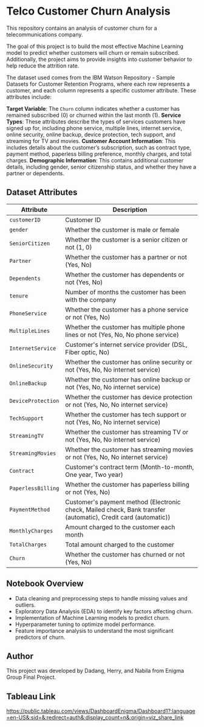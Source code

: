 # Telco Customer Churn Analysis

This repository contains an analysis of customer churn for a telecommunications company. 

The goal of this project is to build the most effective Machine Learning model to predict whether customers will churn or remain subscribed. Additionally, the project aims to provide insights into customer behavior to help reduce the attrition rate.

The dataset used comes from the IBM Watson Repository - Sample Datasets for Customer Retention Programs, where each row represents a customer, and each column represents a specific customer attribute. These attributes include:

**Target Variable**: The `Churn` column indicates whether a customer has remained subscribed (0) or churned within the last month (1).
**Service Types**: These attributes describe the types of services customers have signed up for, including phone service, multiple lines, internet service, online security, online backup, device protection, tech support, and streaming for TV and movies.
**Customer Account Information**: This includes details about the customer’s subscription, such as contract type, payment method, paperless billing preference, monthly charges, and total charges.
**Demographic Information**: This contains additional customer details, including gender, senior citizenship status, and whether they have a partner or dependents.

## Dataset Attributes

| **Attribute**        | **Description** |
|----------------------|----------------|
| `customerID`        | Customer ID |
| `gender`            | Whether the customer is male or female |
| `SeniorCitizen`     | Whether the customer is a senior citizen or not (1, 0) |
| `Partner`          | Whether the customer has a partner or not (Yes, No) |
| `Dependents`       | Whether the customer has dependents or not (Yes, No) |
| `tenure`           | Number of months the customer has been with the company |
| `PhoneService`     | Whether the customer has a phone service or not (Yes, No) |
| `MultipleLines`    | Whether the customer has multiple phone lines or not (Yes, No, No phone service) |
| `InternetService`  | Customer's internet service provider (DSL, Fiber optic, No) |
| `OnlineSecurity`   | Whether the customer has online security or not (Yes, No, No internet service) |
| `OnlineBackup`     | Whether the customer has online backup or not (Yes, No, No internet service) |
| `DeviceProtection` | Whether the customer has device protection or not (Yes, No, No internet service) |
| `TechSupport`      | Whether the customer has tech support or not (Yes, No, No internet service) |
| `StreamingTV`      | Whether the customer has streaming TV or not (Yes, No, No internet service) |
| `StreamingMovies`  | Whether the customer has streaming movies or not (Yes, No, No internet service) |
| `Contract`         | Customer's contract term (Month-to-month, One year, Two year) |
| `PaperlessBilling` | Whether the customer has paperless billing or not (Yes, No) |
| `PaymentMethod`    | Customer's payment method (Electronic check, Mailed check, Bank transfer (automatic), Credit card (automatic)) |
| `MonthlyCharges`   | Amount charged to the customer each month |
| `TotalCharges`     | Total amount charged to the customer |
| `Churn`           | Whether the customer has churned or not (Yes, No) |


## Notebook Overview

- Data cleaning and preprocessing steps to handle missing values and outliers.
- Exploratory Data Analysis (EDA) to identify key factors affecting churn.
- Implementation of Machine Learning models to predict churn.
- Hyperparameter tuning to optimize model performance.
- Feature importance analysis to understand the most significant predictors of churn.


## Author

This project was developed by Dadang, Herry, and Nabila from Enigma Group Final Project.

## Tableau Link
https://public.tableau.com/views/DashboardEnigma/Dashboard1?:language=en-US&:sid=&:redirect=auth&:display_count=n&:origin=viz_share_link
